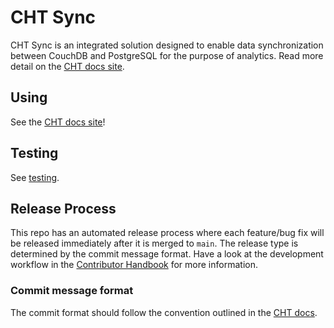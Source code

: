 # CHT Sync

CHT Sync is an integrated solution designed to enable data synchronization between CouchDB and PostgreSQL for the purpose of analytics. Read more detail on the [CHT docs site](https://docs.communityhealthtoolkit.org/core/overview/cht-sync/).

## Using

See the [CHT docs site](https://docs.communityhealthtoolkit.org/hosting/analytics/)!

## Testing

See [testing](TESTING.md).

## Release Process

This repo has an automated release process where each feature/bug fix will be released immediately after it is merged to `main`. The release type is determined by the commit message format. Have a look at the development workflow in the [Contributor Handbook](https://docs.communityhealthtoolkit.org/contribute/code/workflow/) for more information.

### Commit message format

The commit format should follow the convention outlined in the [CHT docs](https://docs.communityhealthtoolkit.org/contribute/code/workflow/#commit-message-format).
